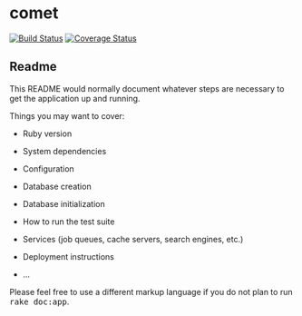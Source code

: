 # comet
[![Build Status](https://travis-ci.org/Tacahilo/drop_the_latte.png)](https://travis-ci.org/Tacahilo/drop_the_latte)
[![Coverage Status](https://coveralls.io/repos/Tacahilo/drop_the_latte/badge.png)](https://coveralls.io/r/Tacahilo/drop_the_latte)
## Readme

This README would normally document whatever steps are necessary to get the
application up and running.

Things you may want to cover:

* Ruby version

* System dependencies

* Configuration

* Database creation

* Database initialization

* How to run the test suite

* Services (job queues, cache servers, search engines, etc.)

* Deployment instructions

* ...


Please feel free to use a different markup language if you do not plan to run
<tt>rake doc:app</tt>.
